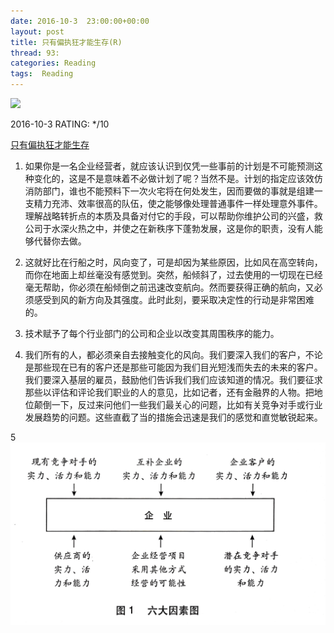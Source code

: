 ```yaml
---
date: 2016-10-3	 23:00:00+00:00
layout: post
title: 只有偏执狂才能生存(R)
thread: 93:
categories: Reading
tags:  Reading
---
```


<img src="https://images-cn-8.ssl-images-amazon.com/images/I/41bFadsZ09L.jpg" width="200" />

2016-10-3 RATING: */10

[只有偏执狂才能生存](https://www.amazon.cn/%E5%8F%AA%E6%9C%89%E5%81%8F%E6%89%A7%E7%8B%82%E6%89%8D%E8%83%BD%E7%94%9F%E5%AD%98-%E7%89%B9%E7%A7%8D%E7%BB%8F%E7%90%86%E4%BA%BA%E5%9F%B9%E8%AE%AD%E6%89%8B%E5%86%8C-%E5%AE%89%E8%BF%AA%C2%B7%E6%A0%BC%E9%B2%81%E5%A4%AB/dp/B00HFMP0GU/ref=sr_1_1?ie=UTF8&qid=1475458823)

1. 如果你是一名企业经营者，就应该认识到仅凭一些事前的计划是不可能预测这种变化的，这是不是意味着不必做计划了呢？当然不是。计划的指定应该效仿消防部门，谁也不能预料下一次火宅将在何处发生，因而要做的事就是组建一支精力充沛、效率很高的队伍，使之能够像处理普通事件一样处理意外事件。理解战略转折点的本质及具备对付它的手段，可以帮助你维护公司的兴盛，救公司于水深火热之中，并使之在新秩序下蓬勃发展，这是你的职责，没有人能够代替你去做。

2. 这就好比在行船之时，风向变了，可是却因为某些原因，比如风在高空转向，而你在地面上却丝毫没有感觉到。突然，船倾斜了，过去使用的一切现在已经毫无帮助，你必须在船倾倒之前迅速改变航向。然而要获得正确的航向，又必须感受到风的新方向及其强度。此时此刻，要采取决定性的行动是非常困难的。

3. 技术赋予了每个行业部门的公司和企业以改变其周围秩序的能力。

4. 我们所有的人，都必须亲自去接触变化的风向。我们要深入我们的客户，不论是那些现在已有的客户还是那些可能因为我们目光短浅而失去的未来的客户。我们要深入基层的雇员，鼓励他们告诉我们我们应该知道的情况。我们要征求那些以评估和评论我们职业的人的意见，比如记者，还有金融界的人物。把地位颠倒一下，反过来问他们一些我们最关心的问题，比如有关竞争对手或行业发展趋势的问题。这些直截了当的措施会迅速是我们的感觉和直觉敏锐起来。

5
![Alt text](/images/只有偏执狂才能生存/影响竞争力的六大因素.jpg)
